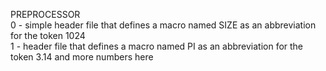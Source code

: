 PREPROCESSOR <br />
0 - simple header file that defines a macro named SIZE as an abbreviation for the token 1024 <br />
1 - header file that defines a macro named PI as an abbreviation for the token 3.14 and more numbers here <br />
